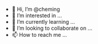 - 👋 Hi, I’m @cheming
- 👀 I’m interested in ...
- 🌱 I’m currently learning ...
- 💞️ I’m looking to collaborate on ...
- 📫 How to reach me ...

<!---
cheming/cheming is a ✨ special ✨ repository because its `README.md` (this file) appears on your GitHub profile.
You can click the Preview link to take a look at your changes.
--->
